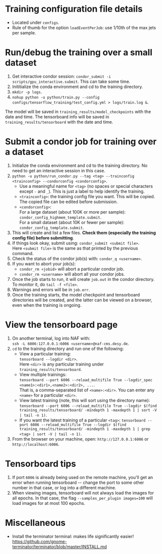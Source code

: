 # Training configuration file details
* Located under `configs`.
* Rule of thumb for the option `loadEventPerJob`: use 1/10th of the max jets per sample.

# Run/debug the training over a small dataset
1. Get interactive condor session: `condor_submit -i scripts/gpu_interactive.submit`. This can take some time.
2. Inititialize the conda environment and cd to the training directory.
3. `mkdir -p logs`.
4. `nohup python -u python/train.py --config configs/tensorflow_training/test_config.yml > logs/train.log &`.

The model will be saved in `training_results/model_checkpoints` with the date and time.
The tensorboard info will be saved in `training_results/tensorboard` with the date and time.

# Submit a condor job for training over a dataset
1. Initialize the conda environment and cd to the training directory. No need to get an interactive session in this case.
2. `python -u python/run_condor.py --tag <tag> --trainconfig <trainconfig> --condorconfig <condorconfig>`.
    * Use a meaningful name for `<tag>` (no spaces or special characters except `-` and `_`). This is just a label to help identify the training.
    * `<trainconfig>`: the training config file you want. This will be copied. The copied file can be edited before submission.
    * `<condorconfig>`: \
    For a large dataset (about 100K or more per sample): `condor_config_highmem_template.submit`. \
    For a small dataset (about 10K or fewer per sample): `condor_config_template.submit`.
3. This will create and list a few files. **Check them (especially the training config file) before submitting**.
4. If things look okay, submit using: `condor_submit <submit file>`. \
    Here `<submit file>` is the same as that printed by the previous command.
5. Check the status of the condor job(s) with: `condor_q <username>`.
6. If you want to abort your job(s):
    * `condor_rm <jobid>` will abort a particular condor job.
    * `condor_rm <username>` will abort all your condor jobs.
7. Once the job starts to run, it will create `job.out` in the condor directory. To monitor it, do `tail -f <file>`.
8. Warnings and errors will be in `job.err`.
9. Once the training starts, the model checkpoint and tensorboard directories will be created, and the latter can be viewed on a browser, even when the training is ongoing.

# View the tensorboard page
1. On another terminal, log into NAF with: \
    `ssh -L 6006:127.0.0.1:6006 <username>@naf-cms.desy.de`.
2. `cd` to the training directory and run one of the following:
    * View a particular training: \
    `tensorboard --logdir <dir>`. \
    Here `<dir>` is any particular training under `training_results/tensorboard`.
    * View multiple trainings: \
    `tensorboard --port 6006 --reload_multifile True --logdir_spec <name1>:<dir1>,<name2>:<dir2>, ...`. \
    That is, a comma-separated list of `<name>:<dir>`. You can enter any `<name>` for a particular `<dir>`.
    * View latest training (note, this will sort using the directory name): \
    `tensorboard --port 6006 --reload_multifile True --logdir $(find training_results/tensorboard/ -mindepth 1 -maxdepth 1 | sort -V | tail -n 1)`.
    * If you want the latest training of a particular `<tag>`:
    `tensorboard --port 6006 --reload_multifile True --logdir $(find training_results/tensorboard/ -mindepth 1 -maxdepth 1 | grep <tag> | sort -V | tail -n 1)`.
3. From the browser on your machine, open: `http://127.0.0.1:6006` or `http://localhost:6006`.

# Tensorboard tips
1. If port `6006` is already being used on the remote machine, you'll get an error when running tensorboard -- change the port to some other number in that case, or log into a different machine.
2. When viewing images, tensorboard will not always load the images for all epochs. In that case, the flag `--samples_per_plugin images=100` will load images for at most 100 epochs.

# Miscellaneous
* Install the terminator terminal: makes life significantly easier! \
https://github.com/gnome-terminator/terminator/blob/master/INSTALL.md
